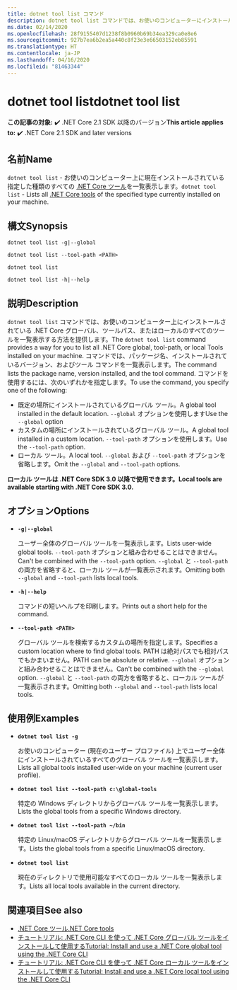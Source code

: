 ```yaml
---
title: dotnet tool list コマンド
description: dotnet tool list コマンドでは、お使いのコンピューターにインストールされている .NET Core ツールの一覧を表示します。
ms.date: 02/14/2020
ms.openlocfilehash: 28f9155407d1238f8b0960b69b34ea329ca0e8e6
ms.sourcegitcommit: 927b7ea6b2ea5a440c8f23e3e66503152eb85591
ms.translationtype: HT
ms.contentlocale: ja-JP
ms.lasthandoff: 04/16/2020
ms.locfileid: "81463344"
---
```

# <a name="dotnet-tool-list"></a><span data-ttu-id="41b5f-103">dotnet tool list</span><span class="sxs-lookup"><span data-stu-id="41b5f-103">dotnet tool list</span></span>

<span data-ttu-id="41b5f-104">**この記事の対象:** ✔️ .NET Core 2.1 SDK 以降のバージョン</span><span class="sxs-lookup"><span data-stu-id="41b5f-104">**This article applies to:** ✔️ .NET Core 2.1 SDK and later versions</span></span>

## <a name="name"></a><span data-ttu-id="41b5f-105">名前</span><span class="sxs-lookup"><span data-stu-id="41b5f-105">Name</span></span>

<span data-ttu-id="41b5f-106">`dotnet tool list` - お使いのコンピューター上に現在インストールされている指定した種類のすべての [.NET Core ツール](global-tools.md)を一覧表示します。</span><span class="sxs-lookup"><span data-stu-id="41b5f-106">`dotnet tool list` - Lists all [.NET Core tools](global-tools.md) of the specified type currently installed on your machine.</span></span>

## <a name="synopsis"></a><span data-ttu-id="41b5f-107">構文</span><span class="sxs-lookup"><span data-stu-id="41b5f-107">Synopsis</span></span>

```dotnetcli
dotnet tool list -g|--global

dotnet tool list --tool-path <PATH>

dotnet tool list

dotnet tool list -h|--help
```

## <a name="description"></a><span data-ttu-id="41b5f-108">説明</span><span class="sxs-lookup"><span data-stu-id="41b5f-108">Description</span></span>

<span data-ttu-id="41b5f-109">`dotnet tool list` コマンドでは、お使いのコンピューター上にインストールされている .NET Core グローバル、ツールパス、またはローカルのすべてのツールを一覧表示する方法を提供します。</span><span class="sxs-lookup"><span data-stu-id="41b5f-109">The `dotnet tool list` command provides a way for you to list all .NET Core global, tool-path, or local Tools installed on your machine.</span></span> <span data-ttu-id="41b5f-110">コマンドでは、パッケージ名、インストールされているバージョン、およびツール コマンドを一覧表示します。</span><span class="sxs-lookup"><span data-stu-id="41b5f-110">The command lists the package name, version installed, and the tool command.</span></span>  <span data-ttu-id="41b5f-111">コマンドを使用するには、次のいずれかを指定します。</span><span class="sxs-lookup"><span data-stu-id="41b5f-111">To use the command, you specify one of the following:</span></span>

* <span data-ttu-id="41b5f-112">既定の場所にインストールされているグローバル ツール。</span><span class="sxs-lookup"><span data-stu-id="41b5f-112">A global tool installed in the default location.</span></span> <span data-ttu-id="41b5f-113">`--global` オプションを使用します</span><span class="sxs-lookup"><span data-stu-id="41b5f-113">Use the `--global` option</span></span>
* <span data-ttu-id="41b5f-114">カスタムの場所にインストールされているグローバル ツール。</span><span class="sxs-lookup"><span data-stu-id="41b5f-114">A global tool installed in a custom location.</span></span> <span data-ttu-id="41b5f-115">`--tool-path` オプションを使用します。</span><span class="sxs-lookup"><span data-stu-id="41b5f-115">Use the `--tool-path` option.</span></span>
* <span data-ttu-id="41b5f-116">ローカル ツール。</span><span class="sxs-lookup"><span data-stu-id="41b5f-116">A local tool.</span></span> <span data-ttu-id="41b5f-117">`--global` および `--tool-path` オプションを省略します。</span><span class="sxs-lookup"><span data-stu-id="41b5f-117">Omit the `--global` and `--tool-path` options.</span></span>

<span data-ttu-id="41b5f-118">**ローカル ツールは .NET Core SDK 3.0 以降で使用できます。**</span><span class="sxs-lookup"><span data-stu-id="41b5f-118">**Local tools are available starting with .NET Core SDK 3.0.**</span></span>

## <a name="options"></a><span data-ttu-id="41b5f-119">オプション</span><span class="sxs-lookup"><span data-stu-id="41b5f-119">Options</span></span>

- **`-g|--global`**

  <span data-ttu-id="41b5f-120">ユーザー全体のグローバル ツールを一覧表示します。</span><span class="sxs-lookup"><span data-stu-id="41b5f-120">Lists user-wide global tools.</span></span> <span data-ttu-id="41b5f-121">`--tool-path` オプションと組み合わせることはできません。</span><span class="sxs-lookup"><span data-stu-id="41b5f-121">Can't be combined with the `--tool-path` option.</span></span> <span data-ttu-id="41b5f-122">`--global` と `--tool-path` の両方を省略すると、ローカル ツールが一覧表示されます。</span><span class="sxs-lookup"><span data-stu-id="41b5f-122">Omitting both `--global` and `--tool-path` lists local tools.</span></span>

- **`-h|--help`**

  <span data-ttu-id="41b5f-123">コマンドの短いヘルプを印刷します。</span><span class="sxs-lookup"><span data-stu-id="41b5f-123">Prints out a short help for the command.</span></span>

- **`--tool-path <PATH>`**

  <span data-ttu-id="41b5f-124">グローバル ツールを検索するカスタムの場所を指定します。</span><span class="sxs-lookup"><span data-stu-id="41b5f-124">Specifies a custom location where to find global tools.</span></span> <span data-ttu-id="41b5f-125">PATH は絶対パスでも相対パスでもかまいません。</span><span class="sxs-lookup"><span data-stu-id="41b5f-125">PATH can be absolute or relative.</span></span> <span data-ttu-id="41b5f-126">`--global` オプションと組み合わせることはできません。</span><span class="sxs-lookup"><span data-stu-id="41b5f-126">Can't be combined with the `--global` option.</span></span> <span data-ttu-id="41b5f-127">`--global` と `--tool-path` の両方を省略すると、ローカル ツールが一覧表示されます。</span><span class="sxs-lookup"><span data-stu-id="41b5f-127">Omitting both `--global` and `--tool-path` lists local tools.</span></span>

## <a name="examples"></a><span data-ttu-id="41b5f-128">使用例</span><span class="sxs-lookup"><span data-stu-id="41b5f-128">Examples</span></span>

- **`dotnet tool list -g`**

  <span data-ttu-id="41b5f-129">お使いのコンピューター (現在のユーザー プロファイル) 上でユーザー全体にインストールされているすべてのグローバル ツールを一覧表示します。</span><span class="sxs-lookup"><span data-stu-id="41b5f-129">Lists all global tools installed user-wide on your machine (current user profile).</span></span>

- **`dotnet tool list --tool-path c:\global-tools`**

  <span data-ttu-id="41b5f-130">特定の Windows ディレクトリからグローバル ツールを一覧表示します。</span><span class="sxs-lookup"><span data-stu-id="41b5f-130">Lists the global tools from a specific Windows directory.</span></span>

- **`dotnet tool list --tool-path ~/bin`**

  <span data-ttu-id="41b5f-131">特定の Linux/macOS ディレクトリからグローバル ツールを一覧表示します。</span><span class="sxs-lookup"><span data-stu-id="41b5f-131">Lists the global tools from a specific Linux/macOS directory.</span></span>

- **`dotnet tool list`**

  <span data-ttu-id="41b5f-132">現在のディレクトリで使用可能なすべてのローカル ツールを一覧表示します。</span><span class="sxs-lookup"><span data-stu-id="41b5f-132">Lists all local tools available in the current directory.</span></span>

## <a name="see-also"></a><span data-ttu-id="41b5f-133">関連項目</span><span class="sxs-lookup"><span data-stu-id="41b5f-133">See also</span></span>

- [<span data-ttu-id="41b5f-134">.NET Core ツール</span><span class="sxs-lookup"><span data-stu-id="41b5f-134">.NET Core tools</span></span>](global-tools.md)
- [<span data-ttu-id="41b5f-135">チュートリアル: .NET Core CLI を使って .NET Core グローバル ツールをインストールして使用する</span><span class="sxs-lookup"><span data-stu-id="41b5f-135">Tutorial: Install and use a .NET Core global tool using the .NET Core CLI</span></span>](global-tools-how-to-use.md)
- [<span data-ttu-id="41b5f-136">チュートリアル: .NET Core CLI を使って .NET Core ローカル ツールをインストールして使用する</span><span class="sxs-lookup"><span data-stu-id="41b5f-136">Tutorial: Install and use a .NET Core local tool using the .NET Core CLI</span></span>](local-tools-how-to-use.md)
